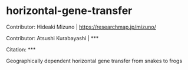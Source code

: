 # horizontal-gene-transfer

Contributor: Hideaki Mizuno | https://researchmap.jp/mizuno/

Contributor: Atsushi Kurabayashi | ***

Citation: ***

Geographically dependent horizontal gene transfer from snakes to frogs
